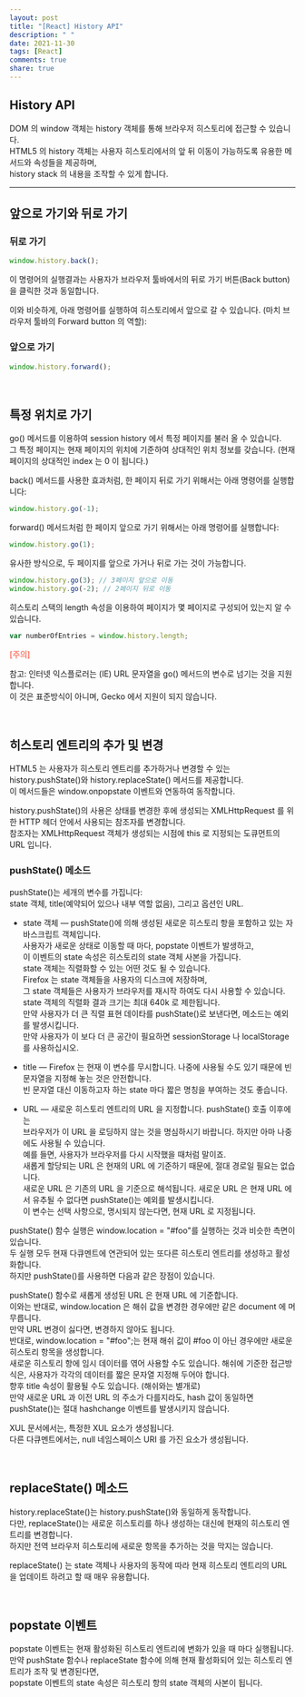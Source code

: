 ```yaml
---
layout: post
title: "[React] History API"
description: " "
date: 2021-11-30
tags: [React]
comments: true
share: true
---
```


## History API

DOM 의 window 객체는 history 객체를 통해 브라우저 히스토리에 접근할 수 있습니다.<br>
HTML5 의 history 객체는 사용자 히스토리에서의 앞 뒤 이동이 가능하도록 유용한 메서드와 속성들을 제공하며,<br>
history stack 의 내용을 조작할 수 있게 합니다.<br>

---

## 앞으로 가기와 뒤로 가기

### 뒤로 가기

```js
window.history.back();
```

이 명령어의 실행결과는 사용자가 브라우저 툴바에서의 뒤로 가기 버튼(Back button)을 클릭한 것과 동일합니다.

이와 비슷하게, 아래 명령어를 실행하여 히스토리에서 앞으로 갈 수 있습니다. (마치 브라우저 툴바의 Forward button 의 역할):

### 앞으로 가기

```js
window.history.forward();
```

<br>

## 특정 위치로 가기

go() 메서드를 이용하여 session history 에서 특정 페이지를 불러 올 수 있습니다.<br>
그 특정 페이지는 현재 페이지의 위치에 기준하여 상대적인 위치 정보를 갖습니다. (현재 페이지의 상대적인 index 는 0 이 됩니다.)<br>

back() 메서드를 사용한 효과처럼, 한 페이지 뒤로 가기 위해서는 아래 명령어를 실행합니다:<br>

```js
window.history.go(-1);
```

forward() 메서드처럼 한 페이지 앞으로 가기 위해서는 아래 명령어를 실행합니다:

```js
window.history.go(1);
```

유사한 방식으로, 두 페이지를 앞으로 가거나 뒤로 가는 것이 가능합니다.<br>

```js
window.history.go(3); // 3페이지 앞으로 이동
window.history.go(-2); // 2페이지 뒤로 이동
```

히스토리 스택의 length 속성을 이용하여 페이지가 몇 페이지로 구성되어 있는지 알 수 있습니다.<br>

```js
var numberOfEntries = window.history.length;
```

<strong style="color:salmon">[주의]</strong>

참고: 인터넷 익스플로러는 (IE) URL 문자열을 go() 메서드의 변수로 넘기는 것을 지원합니다.<br>
이 것은 표준방식이 아니며, Gecko 에서 지원이 되지 않습니다.<br>

<br>

## 히스토리 엔트리의 추가 및 변경

HTML5 는 사용자가 히스토리 엔트리를 추가하거나 변경할 수 있는<br>
history.pushState()와 history.replaceState() 메서드를 제공합니다.<br>
이 메서드들은 window.onpopstate 이벤트와 연동하여 동작합니다.<br>

history.pushState()의 사용은 상태를 변경한 후에 생성되는 XMLHttpRequest 를 위한 HTTP 헤더 안에서 사용되는 참조자를 변경합니다.<br>
참조자는 XMLHttpRequest 객체가 생성되는 시점에 this 로 지정되는 도큐먼트의 URL 입니다.<br>

### pushState() 메소드

pushState()는 세개의 변수를 가집니다:<br>
state 객체, title(예약되어 있으나 내부 역할 없음), 그리고 옵션인 URL.<br>

- state 객체 — pushState()에 의해 생성된 새로운 히스토리 항을 포함하고 있는 자바스크립트 객체입니다.<br>
  사용자가 새로운 상태로 이동할 때 마다, popstate 이벤트가 발생하고,<br>
  이 이벤트의 state 속성은 히스토리의 state 객체 사본을 가집니다.<br>
  state 객체는 직렬화할 수 있는 어떤 것도 될 수 있습니다.<br>
  Firefox 는 state 객체들을 사용자의 디스크에 저장하며,<br>
  그 state 객체들은 사용자가 브라우저를 재시작 하여도 다시 사용할 수 있습니다.<br>
  state 객체의 직렬화 결과 크기는 최대 640k 로 제한됩니다.<br>
  만약 사용자가 더 큰 직렬 표현 데이타를 pushState()로 보낸다면, 메소드는 예외를 발생시킵니다.<br>
  만약 사용자가 이 보다 더 큰 공간이 필요하면 sessionStorage 나 localStorage 를 사용하십시오.<br>

- title — Firefox 는 현재 이 변수를 무시합니다. 나중에 사용될 수도 있기 때문에 빈 문자열을 지정해 놓는 것은 안전합니다.<br>
  빈 문자열 대신 이동하고자 하는 state 마다 짧은 명칭을 부여하는 것도 좋습니다.<br>

- URL — 새로운 히스토리 엔트리의 URL 을 지정합니다. pushState() 호출 이후에는<br>
  브라우저가 이 URL 을 로딩하지 않는 것을 명심하시기 바랍니다. 하지만 아마 나중에도 사용될 수 있습니다.<br>
  예를 들면, 사용자가 브라우저를 다시 시작했을 때처럼 말이죠.<br>
  새롭게 할당되는 URL 은 현재의 URL 에 기준하기 때문에, 절대 경로일 필요는 없습니다.<br>
  새로운 URL 은 기존의 URL 을 기준으로 해석됩니다. 새로운 URL 은 현재 URL 에서 유추될 수 없다면 pushState()는 예외를 발생시킵니다.<br>
  이 변수는 선택 사항으로, 명시되지 않는다면, 현재 URL 로 지정됩니다.<br>

pushState() 함수 실행은 window.location = "#foo"를 실행하는 것과 비슷한 측면이 있습니다.<br>
두 실행 모두 현재 다큐멘트에 연관되어 있는 또다른 히스토리 엔트리를 생성하고 활성화합니다.<br>
하지만 pushState()를 사용하면 다음과 같은 장점이 있습니다.<br>

pushState() 함수로 새롭게 생성된 URL 은 현재 URL 에 기준합니다.<br>
이와는 반대로, window.location 은 해쉬 값을 변경한 경우에만 같은 document 에 머무릅니다.<br>
만약 URL 변경이 싫다면, 변경하지 않아도 됩니다.<br>
반대로, window.location = "#foo";는 현재 해쉬 값이 #foo 이 아닌 경우에만 새로운 히스토리 항목을 생성합니다.<br>
새로운 히스토리 항에 임시 데이터를 엮어 사용할 수도 있습니다. 해쉬에 기준한 접근방식은, 사용자가 각각의 데이터를 짧은 문자열 지정해 두어야 합니다.<br>
향후 title 속성이 활용될 수도 있습니다. (해쉬와는 별개로)<br>
만약 새로운 URL 과 이전 URL 의 주소가 다를지라도, hash 값이 동일하면 pushState()는 절대 hashchange 이벤트를 발생시키지 않습니다.<br>

XUL 문서에서는, 특정한 XUL 요소가 생성됩니다.<br>
다른 다큐멘트에서는, null 네임스페이스 URI 를 가진 요소가 생성됩니다.<br>

<br>

## replaceState() 메소드

history.replaceState()는 history.pushState()와 동일하게 동작합니다.<br>
다만, replaceState()는 새로운 히스토리를 하나 생성하는 대신에 현재의 히스토리 엔트리를 변경합니다.<br>
하지만 전역 브라우저 히스토리에 새로운 항목을 추가하는 것을 막지는 않습니다.<br>

replaceState() 는 state 객체나 사용자의 동작에 따라 현재 히스토리 엔트리의 URL 을 업데이트 하려고 할 때 매우 유용합니다.<br>

<br>

## popstate 이벤트

popstate 이벤트는 현재 활성화된 히스토리 엔트리에 변화가 있을 때 마다 실행됩니다.<br>
만약 pushState 함수나 replaceState 함수에 의해 현재 활성화되어 있는 히스토리 엔트리가 조작 및 변경된다면,<br>
popstate 이벤트의 state 속성은 히스토리 항의 state 객체의 사본이 됩니다.<br>

<br>
